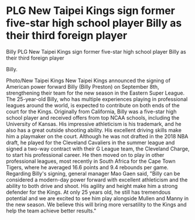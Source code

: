 #  PLG New Taipei Kings sign former five-star high school player Billy as their third foreign player

Billy 
  PLG New Taipei Kings sign former five-star high school player Billy as their third foreign player

Billy.

Photo/New Taipei Kings
New Taipei Kings announced the signing of American power forward Billy (Billy Preston) on September 8th, strengthening their team for the new season in the Eastern Super League. The 25-year-old Billy, who has multiple experiences playing in professional leagues around the world, is expected to contribute on both ends of the court for the Kings. Originally from California, Billy was a five-star high school player and received offers from top NCAA schools, including the University of Kansas. His impressive athleticism is his trademark, and he also has a great outside shooting ability. His excellent driving skills make him a playmaker on the court. Although he was not drafted in the 2018 NBA draft, he played for the Cleveland Cavaliers in the summer league and signed a two-way contract with their G League team, the Cleveland Charge, to start his professional career. He then moved on to play in other professional leagues, most recently in South Africa for the Cape Town Tigers, where he averaged 16.6 points and 9.4 rebounds per game. Regarding Billy's signing, general manager Mao Gaen said, "Billy can be considered a modern-day power forward with excellent athleticism and the ability to both drive and shoot. His agility and height make him a strong defender for the Kings. At only 25 years old, he still has tremendous potential and we are excited to see him play alongside Mullen and Manny in the new season. We believe this will bring more versatility to the Kings and help the team achieve better results." 